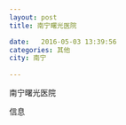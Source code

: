 ```yaml
--- 
layout: post 
title: 南宁曙光医院

date:   2016-05-03 13:39:56 
categories: 其他  
city: 南宁
  
--- 
```

   
南宁曙光医院

信息

